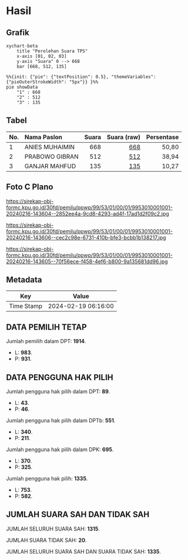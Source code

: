 # Hasil

## Grafik

```mermaid
xychart-beta
    title "Perolehan Suara TPS"
    x-axis [01, 02, 03]
    y-axis "Suara" 0 --> 668
    bar [668, 512, 135]
```

```mermaid
%%{init: {"pie": {"textPosition": 0.5}, "themeVariables": {"pieOuterStrokeWidth": "5px"}} }%%
pie showData
    "1" : 668
    "2" : 512
    "3" : 135
```

## Tabel

| No. | Nama Paslon    | Suara | Suara (raw) | Persentase |
|:--- |:-------------- | -----:| -----------:| ----------:|
| 1   | ANIES MUHAIMIN | 668   | [668][p-1]  | 50,80      |
| 2   | PRABOWO GIBRAN | 512   | [512][p-2]  | 38,94      |
| 3   | GANJAR MAHFUD  | 135   | [135][p-3]  | 10,27      |


[p-1]: https://github.com/gigit-pemilu/pemilu-2024-99-luar-negeri/blob/main/pilpres/hitung-suara/sub/99-luar-negeri/sub/53-jeddah-arab-saudi/sub/01-jeddah-arab-saudi/sub/0001-jeddah-arab-saudi/sub/001-tps/sub/paslon-1.txt
[p-2]: https://github.com/gigit-pemilu/pemilu-2024-99-luar-negeri/blob/main/pilpres/hitung-suara/sub/99-luar-negeri/sub/53-jeddah-arab-saudi/sub/01-jeddah-arab-saudi/sub/0001-jeddah-arab-saudi/sub/001-tps/sub/paslon-2.txt
[p-3]: https://github.com/gigit-pemilu/pemilu-2024-99-luar-negeri/blob/main/pilpres/hitung-suara/sub/99-luar-negeri/sub/53-jeddah-arab-saudi/sub/01-jeddah-arab-saudi/sub/0001-jeddah-arab-saudi/sub/001-tps/sub/paslon-3.txt

## Foto C Plano

https://sirekap-obj-formc.kpu.go.id/30fd/pemilu/ppwp/99/53/01/00/01/9953010001001-20240216-143604--2852ee4a-9cd8-4293-ad4f-17ad1d2f09c2.jpg

https://sirekap-obj-formc.kpu.go.id/30fd/pemilu/ppwp/99/53/01/00/01/9953010001001-20240216-143606--cec2c98e-6731-410b-bfe3-bcbb1b138217.jpg

https://sirekap-obj-formc.kpu.go.id/30fd/pemilu/ppwp/99/53/01/00/01/9953010001001-20240216-143605--70f56ece-f458-4ef6-b800-9a135681dd96.jpg


## Metadata

| Key        | Value               |
| ---------- | ------------------- |
| Time Stamp | 2024-02-19 06:16:00 |


## DATA PEMILIH TETAP

Jumlah pemilih dalam DPT: **1914**.
 * L: **983**.
 * P: **931**.

## DATA PENGGUNA HAK PILIH

Jumlah pengguna hak pilih dalam DPT: **89**.
 * L: **43**.
 * P: **46**.

Jumlah pengguna hak pilih dalam DPTb: **551**.
 * L: **340**.
 * P: **211**.

Jumlah pengguna hak pilih dalam DPK: **695**.
 * L: **370**.
 * P: **325**.

Jumlah pengguna hak pilih: **1335**.
 * L: **753**.
 * P: **582**.

## JUMLAH SUARA SAH DAN TIDAK SAH

JUMLAH SELURUH SUARA SAH: **1315**.

JUMLAH SUARA TIDAK SAH: **20**.

JUMLAH SELURUH SUARA SAH DAN SUARA TIDAK SAH: **1335**.


